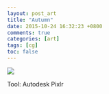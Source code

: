 ```yaml
---
layout: post_art
title: "Autumn"
date: 2015-10-24 16:32:23 +0800
comments: true
categories: [art]
tags: [cg]
toc: false
---
```


<img src="https://s-media-cache-ak0.pinimg.com/736x/ac/63/a3/ac63a33e86737a04e21097f0ed397774.jpg
" />

Tool: Autodesk Pixlr
